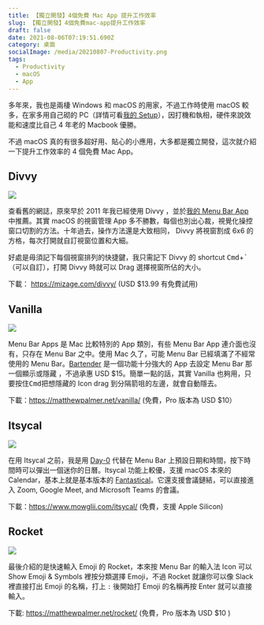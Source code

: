 ```yaml
---
title: 【獨立開發】4個免費 Mac App 提升工作效率
slug: 【獨立開發】4個免費mac-app提升工作效率
draft: false
date: 2021-08-06T07:19:51.690Z
category: 桌面
socialImage: /media/20210807-Productivity.png
tags:
  - Productivity
  - macOS
  - App
---
```


多年來，我也是兩棲 Windows 和 macOS 的用家，不過工作時使用 macOS 較多，在家多用自己砌的 PC（詳情可看[我的 Setup](https://desktopofsamuel.com/a-journey-of-computer-setup/)），因打機和執相，硬件來說效能和速度比自己 4 年老的 Macbook 優勝。

不過 macOS 真的有很多超好用、貼心的小應用，大多都是獨立開發，這次就介紹一下提升工作效率的 4 個免費 Mac App。

## Divvy

![](/media/divvy-screenshot.jpg)

查看舊的網誌，原來早於 2011 年我已經使用 Divvy ，並於[我的 Menu Bar App](/posts/mac上手筆記-my-menu-bar/) 中推薦。其實 macOS 的視窗管理 App 多不勝數，每個也別出心裁，視覺化操控窗口切割的方法。十年過去，操作方法還是大致相同， Divvy 將視窗割成 6x6 的方格，每次打開就自訂視窗位置和大細。

好處是毋須記下每個視窗排列的快捷鍵，我只需記下 Divvy 的 shortcut <kbd>Cmd</kbd>+<kbd>` </kbd>（可以自訂），打開 Divvy 時就可以 Drag 選擇視窗所佔的大小。

下載： https://mizage.com/divvy/ (USD $13.99 有免費試用)

## Vanilla

![](https://matthewpalmer.net/vanilla/0-lowres.jpg)

Menu Bar Apps 是 Mac 比較特別的 App 類別，有些 Menu Bar App 連介面也沒有，只存在 Menu Bar 之中。使用 Mac 久了，可能 Menu Bar 已經填滿了不經常使用的 Menu Bar。[Bartender](https://www.macbartender.com/) 是一個功能十分強大的 App 去設定 Menu Bar 那一個顯示或隱藏 ，不過承惠 USD $15。簡單一點的話，其實 Vanilla 也夠用，只要按住<kbd>Cmd</kbd>把想隱藏的 Icon drag 到分隔箭咀的左邊，就會自動隱去。

下載：https://matthewpalmer.net/vanilla/ (免費，Pro 版本為 USD $10）

## Itsycal

![](/media/itsycalbanner2@2x.png)

在用 Itsycal 之前，我是用 [Day-0](https://shauninman.com/archive/2020/04/08/day_o_mac_menu_bar_clock_for_catalina) 代替在 Menu Bar 上預設日期和時間，按下時間時可以彈出一個迷你的日曆。Itsycal 功能上較優，支援 macOS 本來的 Calendar，基本上就是基本版本的 [Fantastical](https://flexibits.com/fantastical)。它還支援會議鏈結，可以直接進入 Zoom, Google Meet, and Microsoft Teams 的會議。

下載：https://www.mowglii.com/itsycal/ (免費，支援 Apple Silicon)

## Rocket

![](/media/rocket-screenshot.jpg)

最後介紹的是快速輸入 Emoji 的 Rocket，本來按 Menu Bar 的輸入法 Icon 可以 Show Emoji & Symbols 裡按分類選擇 Emoji，不過 Rocket 就讓你可以像 Slack 裡直接打出 Emoji 的名稱，打上 `:` 後開始打 Emoji 的名稱再按 Enter 就可以直接輸入。

下載: https://matthewpalmer.net/rocket/ (免費，Pro 版本為 USD $10 )
